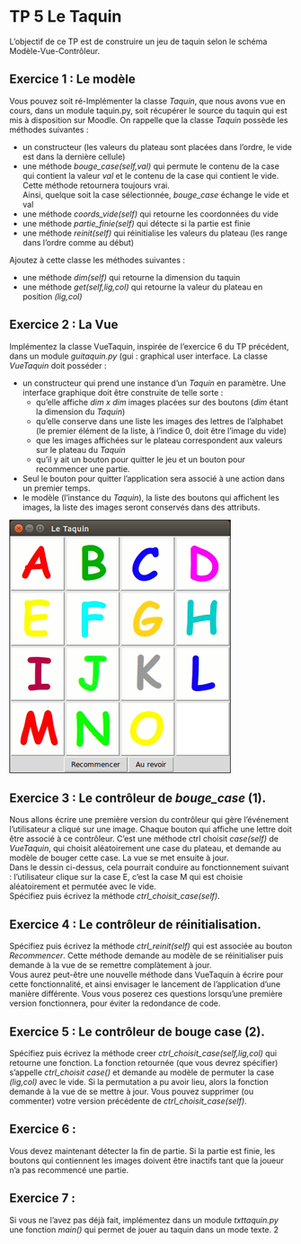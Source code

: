 # TP 5 Le Taquin

L’objectif de ce TP est de construire un jeu de taquin selon le schéma Modèle-Vue-Contrôleur.

## Exercice 1 : Le modèle

Vous pouvez soit ré-Implémenter la classe *Taquin*, que nous avons vue en
cours, dans un module taquin.py, soit récupérer le source du taquin qui est mis à disposition sur Moodle. On rappelle que la classe *Taquin* possède les méthodes suivantes :

- un constructeur (les valeurs du plateau sont placées dans l’ordre, le vide est dans la dernière cellule)
- une méthode *bouge_case(self,val)* qui permute le contenu de la case qui contient la valeur *val* et le contenu de la case qui contient le vide. Cette méthode retournera toujours vrai.  
Ainsi, quelque soit la case sélectionnée, *bouge_case* échange le vide et val
- une méthode *coords_vide(self)* qui retourne les coordonnées du vide
- une méthode *partie_finie(self)* qui détecte si la partie est finie
- une méthode *reinit(self)* qui réinitialise les valeurs du plateau (les range dans l’ordre comme au début)

Ajoutez à cette classe les méthodes suivantes :
- une méthode *dim(self)* qui retourne la dimension du taquin
- une méthode *get(self,lig,col)* qui retourne la valeur du plateau en position *(lig,col)*

## Exercice 2 : La Vue

Implémentez la classe VueTaquin, inspirée de l’exercice 6 du TP précédent, dans un module *guitaquin.py* (gui : graphical user interface. La classe *VueTaquin* doit posséder :
- un constructeur qui prend une instance d’un *Taquin* en paramètre. Une interface graphique doit être construite de telle sorte :
	- qu’elle affiche *dim x dim* images placées sur des boutons (*dim* étant la dimension du *Taquin*)
	- qu’elle conserve dans une liste les images des lettres de l’alphabet (le premier élément de la liste, à l’indice 0, doit être l’image du vide)
	- que les images affichées sur le plateau correspondent aux valeurs sur le plateau du *Taquin*
	- qu’il y ait un bouton pour quitter le jeu et un bouton pour recommencer une partie.
- Seul le bouton pour quitter l’application sera associé à une action dans un premier temps.
- le modèle (l’instance du *Taquin*), la liste des boutons qui affichent les images, la liste des images seront conservés dans des attributs.

![img](img1.png)

## Exercice 3 : Le contrôleur de *bouge_case* (1).

Nous allons écrire une première version du contrôleur qui gère l’événement l’utilisateur a cliqué sur une image. Chaque bouton qui affiche une lettre doit être associé à ce contrôleur. C’est une méthode ctrl choisit *case(self)* de *VueTaquin*, qui choisit
aléatoirement une case du plateau, et demande au modèle de bouger cette case. La vue se met ensuite à jour.  
Dans le dessin ci-dessus, cela pourrait conduire au fonctionnement suivant : l’utilisateur clique sur la case E, c’est la case M qui est choisie aléatoirement et permutée avec le vide.  
Spécifiez puis écrivez la méthode *ctrl_choisit_case(self)*.

## Exercice 4 : Le contrôleur de réinitialisation.

 Spécifiez puis écrivez la méthode *ctrl_reinit(self)* qui est associée au bouton *Recommencer*. Cette méthode demande au modèle de se réinitialiser puis demande
à la vue de se remettre complàtement à jour.  
Vous aurez peut-être une nouvelle méthode dans VueTaquin à écrire pour cette fonctionnalité, et ainsi envisager le lancement de l’application d’une manière différente. Vous vous poserez ces questions lorsqu’une première version fonctionnera, pour éviter la redondance de code.

## Exercice 5 : Le contrôleur de bouge case (2).

Spécifiez puis écrivez la méthode creer *ctrl_choisit_case(self,lig,col)* qui retourne une fonction. La fonction retournée (que vous devrez spécifier) s’appelle *ctrl_choisit case()* et demande au modèle de permuter la case *(lig,col)* avec le vide. Si la permutation a pu avoir lieu, alors la fonction demande à la vue de se
mettre à jour. Vous pouvez supprimer (ou commenter) votre version précédente de *ctrl_choisit_case(self)*.

## Exercice 6 : 

Vous devez maintenant détecter la fin de partie. Si la partie est finie, les boutons qui
contiennent les images doivent être inactifs tant que la joueur n’a pas recommencé une partie.

## Exercice 7 : 

Si vous ne l’avez pas déjà fait, implémentez dans un module *txttaquin.py* une fonction
*main()* qui permet de jouer au taquin dans un mode texte.
2